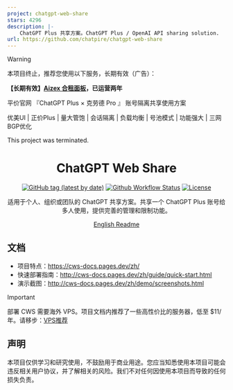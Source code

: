 ```yaml
---
project: chatgpt-web-share
stars: 4296
description: |-
    ChatGPT Plus 共享方案。ChatGPT Plus / OpenAI API sharing solution.
url: https://github.com/chatpire/chatgpt-web-share
---
```


> [!WARNING]
> 本项目终止，推荐您使用以下服务，长期有效（广告）：
> 
> **【长期有效】[Aizex 合租面板](https://aizex.cn/91KhYi)，已运营两年**
> 
> 平价官网 『ChatGPT Plus × 克劳德 Pro 』 账号隔离共享使用方案
> 
> 优美UI | 正价Plus | 量大管饱 | 会话隔离 | 负载均衡 | 号池模式 | 功能强大 | 三网BGP优化
> 
> This project was terminated.

<h1 align="center">ChatGPT Web Share</h1>

<div align="center">

[![GitHub tag (latest by date)](https://img.shields.io/github/v/tag/chatpire/chatgpt-web-share?label=container&logo=docker)](https://github.com/chatpire/chatgpt-web-share/pkgs/container/chatgpt-web-share)
[![Github Workflow Status](https://img.shields.io/github/actions/workflow/status/chatpire/chatgpt-web-share/docker-image.yml?label=build)](https://github.com/chatpire/chatgpt-web-share/actions)
[![License](https://img.shields.io/github/license/chatpire/chatgpt-web-share)](https://github.com/chatpire/chatgpt-web-share/blob/main/LICENSE)

适用于个人、组织或团队的 ChatGPT 共享方案。共享一个 ChatGPT Plus 账号给多人使用，提供完善的管理和限制功能。

[English Readme](README.en.md)

</div>

## 文档

- 项目特点：https://cws-docs.pages.dev/zh/
- 快速部署指南：http://cws-docs.pages.dev/zh/guide/quick-start.html
- 演示截图：http://cws-docs.pages.dev/zh/demo/screenshots.html

> [!IMPORTANT]
> 部署 CWS 需要海外 VPS。项目文档内推荐了一些高性价比的服务器，低至 $11/年。请移步：[VPS推荐](https://cws-docs.pages.dev/zh/support/vps.html)

## 声明

本项目仅供学习和研究使用，不鼓励用于商业用途。您应当知悉使用本项目可能会违反相关用户协议，并了解相关的风险。我们不对任何因使用本项目而导致的任何损失负责。

